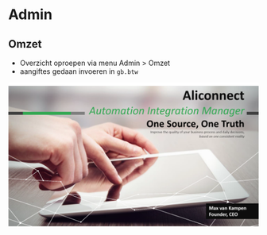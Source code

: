 # Admin

## Omzet

- Overzicht oproepen via menu Admin > Omzet
- aangiftes gedaan invoeren in `gb.btw`

![Test](/assets/img/AIM.png)
